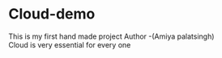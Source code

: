 # Cloud-demo
This is my first hand made project
Author -(Amiya palatsingh)
<br>
Cloud is very essential  for every one

